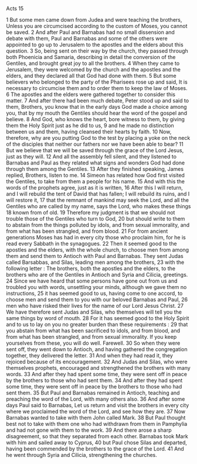 Acts 15

1	But some men came down from Judea and were teaching the brothers, Unless you are circumcised according to the custom of Moses, you cannot be saved.
2	And after Paul and Barnabas had no small dissension and debate with them, Paul and Barnabas and some of the others were appointed to go up to Jerusalem to the apostles and the elders about this question.
3	So, being sent on their way by the church, they passed through both Phoenicia and Samaria, describing in detail the conversion of the Gentiles, and brought great joy to all the brothers.
4	When they came to Jerusalem, they were welcomed by the church and the apostles and the elders, and they declared all that God had done with them.
5	But some believers who belonged to the party of the Pharisees rose up and said, It is necessary to circumcise them and to order them to keep the law of Moses.
6	The apostles and the elders were gathered together to consider this matter.
7	And after there had been much debate, Peter stood up and said to them, Brothers, you know that in the early days God made a choice among you, that by my mouth the Gentiles should hear the word of the gospel and believe.
8	And God, who knows the heart, bore witness to them, by giving them the Holy Spirit just as he did to us,
9	and he made no distinction between us and them, having cleansed their hearts by faith.
10	Now, therefore, why are you putting God to the test by placing a yoke on the neck of the disciples that neither our fathers nor we have been able to bear?
11	But we believe that we will be saved through the grace of the Lord Jesus, just as they will.
12	And all the assembly fell silent, and they listened to Barnabas and Paul as they related what signs and wonders God had done through them among the Gentiles.
13	After they finished speaking, James replied, Brothers, listen to me.
14	Simeon has related how God first visited the Gentiles, to take from them a people for his name.
15	And with this the words of the prophets agree, just as it is written,
16	After this I will return, and I will rebuild the tent of David that has fallen; I will rebuild its ruins, and I will restore it,
17	that the remnant of mankind may seek the Lord, and all the Gentiles who are called by my name, says the Lord, who makes these things
18	known from of old.
19	Therefore my judgment is that we should not trouble those of the Gentiles who turn to God,
20	but should write to them to abstain from the things polluted by idols, and from sexual immorality, and from what has been strangled, and from blood.
21	For from ancient generations Moses has had in every city those who proclaim him, for he is read every Sabbath in the synagogues.
22	Then it seemed good to the apostles and the elders, with the whole church, to choose men from among them and send them to Antioch with Paul and Barnabas. They sent Judas called Barsabbas, and Silas, leading men among the brothers,
23	with the following letter : The brothers, both the apostles and the elders, to the brothers who are of the Gentiles in Antioch and Syria and Cilicia, greetings.
24	Since we have heard that some persons have gone out from us and troubled you with words, unsettling your minds, although we gave them no instructions,
25	it has seemed good to us, having come to one accord, to choose men and send them to you with our beloved Barnabas and Paul,
26	men who have risked their lives for the name of our Lord Jesus Christ.
27	We have therefore sent Judas and Silas, who themselves will tell you the same things by word of mouth.
28	For it has seemed good to the Holy Spirit and to us to lay on you no greater burden than these requirements :
29	that you abstain from what has been sacrificed to idols, and from blood, and from what has been strangled, and from sexual immorality. If you keep yourselves from these, you will do well. Farewell.
30	So when they were sent off, they went down to Antioch, and having gathered the congregation together, they delivered the letter.
31	And when they had read it, they rejoiced because of its encouragement.
32	And Judas and Silas, who were themselves prophets, encouraged and strengthened the brothers with many words.
33	And after they had spent some time, they were sent off in peace by the brothers to those who had sent them.
34	And after they had spent some time, they were sent off in peace by the brothers to those who had sent them.
35	But Paul and Barnabas remained in Antioch, teaching and preaching the word of the Lord, with many others also.
36	And after some days Paul said to Barnabas, Let us return and visit the brothers in every city where we proclaimed the word of the Lord, and see how they are.
37	Now Barnabas wanted to take with them John called Mark.
38	But Paul thought best not to take with them one who had withdrawn from them in Pamphylia and had not gone with them to the work.
39	And there arose a sharp disagreement, so that they separated from each other. Barnabas took Mark with him and sailed away to Cyprus,
40	but Paul chose Silas and departed, having been commended by the brothers to the grace of the Lord.
41	And he went through Syria and Cilicia, strengthening the churches.

